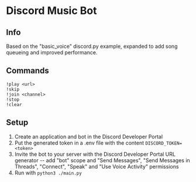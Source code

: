 # Discord Music Bot

## Info
Based on the "basic_voice" discord.py example, expanded to add song queueing and improved performance.

## Commands
`!play <url>`  
`!skip`  
`!join <channel>`  
`!stop`  
`!clear`

## Setup
1. Create an application and bot in the Discord Developer Portal
2. Put the generated token in a .env file with the content `DISCORD_TOKEN=<token>`
3. Invite the bot to your server with the Discord Developer Portal URL generator -- add "bot" scope and "Send Messages", "Send Messages in Threads", "Connect", "Speak" and "Use Voice Activity" permissions
3. Run with `python3 ./main.py`
